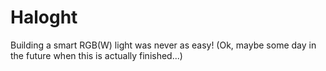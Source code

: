 # Haloght
Building a smart RGB(W) light was never as easy! (Ok, maybe some day in the future when this is actually finished...)
